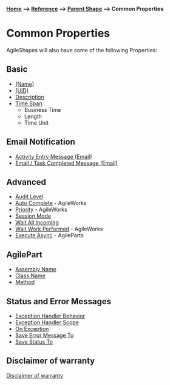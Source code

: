 __[Home](/) --> [Reference](/ref) --> [Parent Shape](javascript:history.back()) --> Common Properties__

# Common Properties

AgileShapes will also have some of the following Properties:

## Basic

* [(Name)](Name.md)
* [(UID)](UID.md)
* [Description](Description.md)
* [Time Span](TimeSpan.md)
	* Business Time
	* Length
	* Time Unit

## Email Notification

* [Activity Entry Message (Email)](ActivityEntryMessageEmail.md)
* [Email / Task Completed Message (Email)](TaskCompletedMessageEmail.md)

## Advanced

* [Audit Level](AuditLevel.md)
* [Auto Complete](AutoComplete.md) - AgileWorks
* [Priority](Priority.md) - AgileWorks
* [Session Mode](SessionMode.md)
* [Wait All Incoming](WaitAllIncoming.md)
* [Wait Work Performed](WaitWorkPerformed.md) - AgileWorks
* [Execute Async](ExecuteAsync.md) - AgileParts

## AgilePart

* [Assembly Name](AssemblyClassMethod.md)
* [Class Name](AssemblyClassMethod.md)
* [Method](AssemblyClassMethod.md)

## Status and Error Messages

* [Exception Handler Behavior](ExceptionHandling.md)
* [Exception Handler Scope](ExceptionHandling.md)
* [On Exception](ExceptionHandling.md)
* [Save Error Message To](ExceptionHandling.md)
* [Save Status To](ExceptionHandling.md)

## Disclaimer of warranty

[Disclaimer of warranty](../../guides/common/DisclaimerOfWarranty.md)